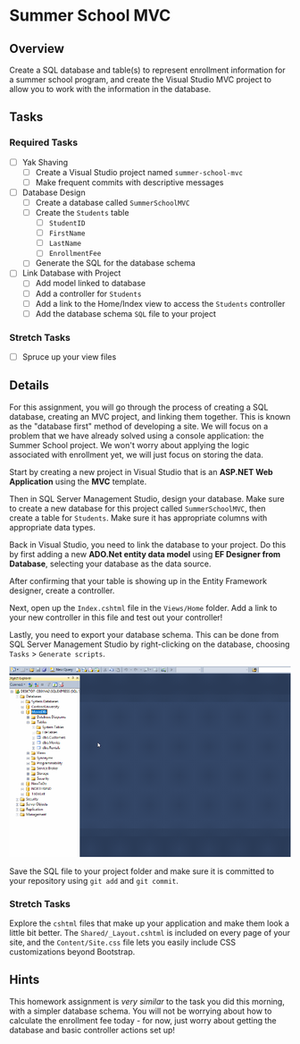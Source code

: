 # Summer School MVC

## Overview

Create a SQL database and table(s) to represent enrollment information for a summer school program, and create the Visual Studio MVC project to allow you to work with the information in the database.

## Tasks

### Required Tasks

- [ ] Yak Shaving
  - [ ] Create a Visual Studio project named `summer-school-mvc`
  - [ ] Make frequent commits with descriptive messages
- [ ] Database Design
  - [ ] Create a database called `SummerSchoolMVC`
  - [ ] Create the `Students` table
    - [ ] `StudentID`
    - [ ] `FirstName`
    - [ ] `LastName`
    - [ ] `EnrollmentFee`
  - [ ] Generate the SQL for the database schema
- [ ] Link Database with Project
  - [ ] Add model linked to database
  - [ ] Add a controller for `Students`
  - [ ] Add a link to the Home/Index view to access the `Students` controller
  - [ ] Add the database schema `SQL` file to your project

### Stretch Tasks

- [ ] Spruce up your view files

## Details

For this assignment, you will go through the process of creating a SQL database, creating an MVC project, and linking them together. This is known as the "database first" method of developing a site. We will focus on a problem that we have already solved using a console application: the Summer School project. We won't worry about applying the logic associated with enrollment yet, we will just focus on storing the data.

Start by creating a new project in Visual Studio that is an **ASP.NET Web Application** using the **MVC** template.

Then in SQL Server Management Studio, design your database. Make sure to create a new database for this project called `SummerSchoolMVC`, then create a table for `Students`. Make sure it has appropriate columns with appropriate data types.

Back in Visual Studio, you need to link the database to your project. Do this by first adding a new **ADO.Net entity data model** using **EF Designer from Database**, selecting your database as the data source.

After confirming that your table is showing up in the Entity Framework designer, create a controller.

Next, open up the `Index.cshtml` file in the `Views/Home` folder. Add a link to your new controller in this file and test out your controller!

Lastly, you need to export your database schema. This can be done from SQL Server Management Studio by right-clicking on the database, choosing `Tasks` > `Generate scripts`.

![Generate SQL scripts](generatesql.gif)

Save the SQL file to your project folder and make sure it is committed to your repository using `git add` and `git commit`.


### Stretch Tasks

Explore the `cshtml` files that make up your application and make them look a little bit better. The `Shared/_Layout.cshtml` is included on every page of your site, and the `Content/Site.css` file lets you easily include CSS customizations beyond Bootstrap.


## Hints

This homework assignment is _very similar_ to the task you did this morning, with a simpler database schema. You will not be worrying about how to calculate the enrollment fee today - for now, just worry about getting the database and basic controller actions set up!
